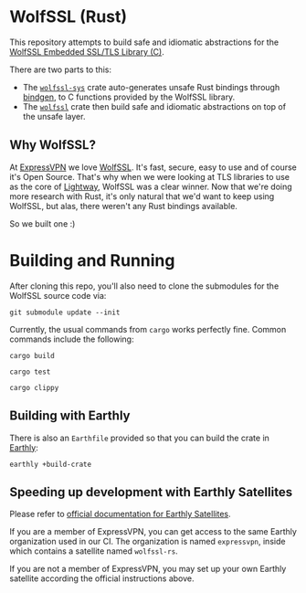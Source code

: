 # WolfSSL (Rust)

This repository attempts to build safe and idiomatic abstractions for the [WolfSSL Embedded SSL/TLS Library (C)][wolfssl-home].

There are two parts to this:

- The [`wolfssl-sys`][] crate auto-generates unsafe Rust bindings through [bindgen], to C functions provided by the WolfSSL library.
- The [`wolfssl`][] crate then build safe and idiomatic abstractions on top of the unsafe layer.

[wolfssl-home]: https://www.wolfssl.com/
[`wolfssl-sys`]: ./wolfssl-sys
[`wolfssl`]: ./wolfssl
[bindgen]: https://github.com/rust-lang/rust-bindgen/

## Why WolfSSL?

At [ExpressVPN](https://www.expressvpn.com) we love [WolfSSL](https://www.wolfssl.com). It's fast, secure, easy to use and of course it's Open Source. That's why when we were looking at TLS libraries to use as the core of [Lightway](https://www.lightway.com), WolfSSL was a clear winner. Now that we're doing more research with Rust, it's only natural that we'd want to keep using WolfSSL, but alas, there weren't any Rust bindings available.

So we built one :)

# Building and Running

After cloning this repo, you'll also need to clone the submodules for the WolfSSL source code via:
```
git submodule update --init
```

Currently, the usual commands from `cargo` works perfectly fine. Common commands
include the following:

```
cargo build
```

```
cargo test
```

```
cargo clippy
```

## Building with Earthly
There is also an `Earthfile` provided so that you can build the crate in [Earthly](https://earthly.dev):

```
earthly +build-crate
```
## Speeding up development with Earthly Satellites

Please refer to [official documentation for Earthly Satellites](https://docs.earthly.dev/earthly-cloud/satellites).

If you are a member of ExpressVPN, you can get access to the same Earthly organization used in our CI. The organization is named `expressvpn`, inside which contains a satellite named `wolfssl-rs`.

If you are not a member of ExpressVPN, you may set up your own Earthly satellite according the official instructions above.
 